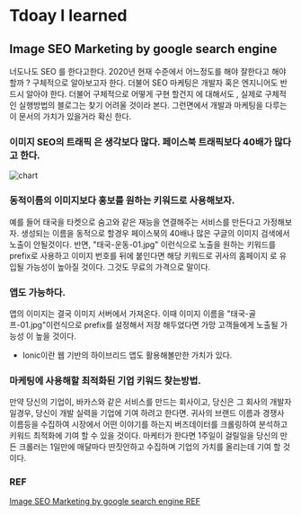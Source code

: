 # Tdoay I learned

## Image SEO Marketing by google search engine

너도나도 SEO 를 한다고한다. 2020년 현재 수준에서 어느정도를 해야 잘한다고 해야 할까 ? 구체적으로 알아보고자 한다. 더불어 SEO 마케팅은
개발자 혹은 엔지니어도 반드시 알아야 한다. 더불어 구체적으로 어떻게 구현 할건지 에 대해서도 , 실제로 구체적인 실행방법의 블로그는 찾기 어려울 것이라 본다.
그런면에서 개발과 마케팅을 다루는 이 문서의 가치가 있을거라 확신 한다.

### 이미지 SEO의 트래픽 은 생각보다 많다. 페이스북 트래픽보다 40배가 많다고 한다.
![chart](https://searchengineland.com/figz/wp-content/seloads/2017/07/Search-share-of-top-10-web-properties.jpg "트래픽 차트")

### 동적이름의 이미지보다 홍보를 원하는 키워드로 사용해보자.
예를 들어 태국을 타켓으로 숨고와 같은 재능을 연결해주는 서비스를 만든다고 가정해보자. 생성되는 이름을 동적으로 할경우 페이스북의 40배나 많은 구글의 이미지 검색에서
노출이 안될것이다. 반면, "태국-운동-01.jpg" 이런식으로 노출을 원하는 키워드를 prefix로 사용하고 이미지 번호를 뒤에 붙인다면 해당 키워드로 
귀사의 홈페이지 로 유입될 가능성이 높아질 것이다. 그것도 무료의 가격으로 말이다.

### 앱도 가능하다.
앱의 이미지는 결국 이미지 서버에서 가져온다. 이때 이미지 이름을 "태국-골프-01.jpg"이런식으로 prefix를 설정해서 저장 해두었다면 가망 고객들에게 노출될 가능성
이 높을 것이다. 

* Ionic이란 웹 기반의 하이브리드 앱도 활용해볼만한 가치가 있다.

### 마케팅에 사용해할 최적화된 기업 키워드 찾는방법.
만약 당신의 기업이, 바카스와 같은 서비스를 만드는 회사이고, 당신은 그 회사의 개발자 일경우, 당신이 개발 실력을 기업에 기여 하려고 한다면.
귀사의 브랜드 이름과 경쟁사 이름등을 수집하여 시장에서 어떤 이야기를 하는지 버즈데이터를 크롤링하여 분석하고 키워드 최적화에 기여 할 수 있을 것이다. 
마케터가 한다면 1주일이 걸릴일을 당신의 만든 크롤러는 1일만에 매달마다 딴짓안하고 수집하며 기업의 가치를 올리는데 기여 할 것이다.  

### REF 
[Image SEO Marketing by google search engine REF](https://searchengineland.com/9-seo-tips-better-google-image-search-results-278609)

